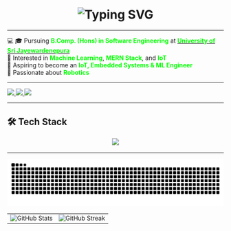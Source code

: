 <h1 align="center">
  <img src="https://readme-typing-svg.herokuapp.com/?font=Righteous&size=35&center=true&vCenter=true&width=600&height=70&duration=4000&lines=Hello+World!+👋;+I'm+Kajanthan!;" alt="Typing SVG" />
</h1>

---

<div align="">

💻 🎓 Pursuing <b><font color="#00FF00">B.Comp. (Hons) in Software Engineering</font></b> at <a href="https://www.sjp.ac.lk/" target="_blank"><b><font color="#00FF00">University of Sri Jayewardenepura</font></b></a>  
🔭 Interested in <b><font color="#00FF00">Machine Learning</font></b>, <b><font color="#00FF00">MERN Stack</font></b>, and <b><font color="#00FF00">IoT</font></b>  
🎯 Aspiring to become an <b><font color="#00FF00">IoT, Embedded Systems & ML Engineer</font></b>  
🌱 Passionate about <b><font color="#00FF00">Robotics</font></b>  

</div>

---

<div align="">
  <a href="mailto:your-email@gmail.com">
    <img src="https://img.shields.io/badge/Gmail-D14836?style=for-the-badge&logo=gmail&logoColor=white" />
  </a>
  <a href="https://www.linkedin.com/in/your-linkedin" target="_blank">
    <img src="https://img.shields.io/badge/LinkedIn-0A66C2?style=for-the-badge&logo=linkedin&logoColor=white" />
  </a>
  <a href="#" target="_blank">
    <img src="https://img.shields.io/badge/Portfolio-FF5722?style=for-the-badge&logo=google-chrome&logoColor=white" />
  </a>
</div>

---

## 🛠️ Tech Stack  

<p align="center">
  <img src="https://skillicons.dev/icons?i=html,css,js,bootstrap,tailwind,nodejs,express,mongodb,py,react,nextjs,firebase,mysql,arduino,c,java,git,github,linux,docker,vscode&perline=9" />
</p>

---

<div align="center">
  <img src="https://raw.githubusercontent.com/Kajanthann/Kajanthann/output/github-contribution-grid-snake-dark.svg" alt="GitHub Contributions" />
</div>

<div align="center">

<table>
  <tr>
    <td>
      <img src="https://github-readme-stats.vercel.app/api?username=Kajanthann&show_icons=true&theme=dark&hide_border=true" alt="GitHub Stats" />
    </td>
    <td>
      <img src="https://github-readme-streak-stats.herokuapp.com/?user=Kajanthann&theme=dark&hide_border=true" alt="GitHub Streak" />
    </td>
  </tr>
</table>

</div>



